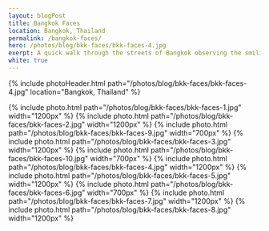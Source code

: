 ```yaml
---
layout: blogPost
title: Bangkok Faces
location: Bangkok, Thailand
permalink: /bangkok-faces/
hero: /photos/blog/bkk-faces/bkk-faces-4.jpg
exerpt: A quick walk through the streets of Bangkok observing the smiling and not so smiling faces.
white: true
---
```


<!-- {% include basicBlogHeader.html location="Bangkok, Thailand" %} -->
{% include photoHeader.html path="/photos/blog/bkk-faces/bkk-faces-4.jpg" location="Bangkok, Thailand" %}


{% include photo.html path="/photos/blog/bkk-faces/bkk-faces-1.jpg" width="1200px" %}
{% include photo.html path="/photos/blog/bkk-faces/bkk-faces-2.jpg" width="1200px" %}
{% include photo.html path="/photos/blog/bkk-faces/bkk-faces-9.jpg" width="700px" %}
{% include photo.html path="/photos/blog/bkk-faces/bkk-faces-3.jpg" width="1200px" %}
{% include photo.html path="/photos/blog/bkk-faces/bkk-faces-10.jpg" width="700px" %}
{% include photo.html path="/photos/blog/bkk-faces/bkk-faces-4.jpg" width="1200px" %}
{% include photo.html path="/photos/blog/bkk-faces/bkk-faces-5.jpg" width="1200px" %}
{% include photo.html path="/photos/blog/bkk-faces/bkk-faces-6.jpg" width="700px" %}
{% include photo.html path="/photos/blog/bkk-faces/bkk-faces-7.jpg" width="1200px" %}
{% include photo.html path="/photos/blog/bkk-faces/bkk-faces-8.jpg" width="1200px" %}





